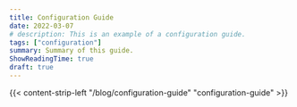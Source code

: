 ```yaml
---
title: Configuration Guide
date: 2022-03-07
# description: This is an example of a configuration guide.
tags: ["configuration"]
summary: Summary of this guide.
ShowReadingTime: true
draft: true
---
```


{{< content-strip-left "/blog/configuration-guide" "configuration-guide" >}}